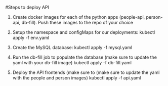 #Steps to deploy API

1. Create docker images for each of the python apps (people-api, person-api, db-fill). Push these images to the repo of your choice

2. Setup the namespace and configMaps for our deployments:
    kubectl apply -f env.yaml
    
3. Create the MySQL database:
    kubectl apply -f mysql.yaml
    
4. Run the db-fill job to populate the database (make sure to update the yaml with your db-fill image)
    kubectl apply -f db-fill.yaml

5. Deploy the API frontends (make sure to (make sure to update the yaml with the people and person images)
    kubectl apply -f api.yaml
